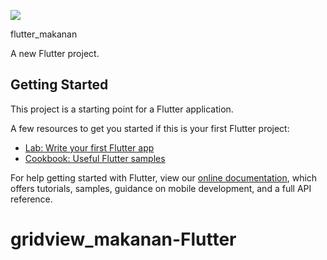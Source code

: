 <a><img src="https://media.giphy.com/media/LLxGRF5fNR7Xg9eh0z/giphy.gif" class="center"/></a>

flutter_makanan

A new Flutter project.

## Getting Started

This project is a starting point for a Flutter application.

A few resources to get you started if this is your first Flutter project:

- [Lab: Write your first Flutter app](https://flutter.dev/docs/get-started/codelab)
- [Cookbook: Useful Flutter samples](https://flutter.dev/docs/cookbook)

For help getting started with Flutter, view our
[online documentation](https://flutter.dev/docs), which offers tutorials,
samples, guidance on mobile development, and a full API reference.
# gridview_makanan-Flutter
